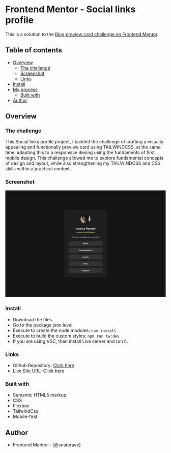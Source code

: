 # Frontend Mentor - Social links profile

This is a solution to the [Blog preview card challenge on Frontend Mentor](https://www.frontendmentor.io/challenges/social-links-profile-UG32l9m6dQ).
## Table of contents

- [Overview](#overview)
  - [The challenge](#the-challenge)
  - [Screenshot](#screenshot)
  - [Links](#links)
- [Install](#install)
- [My process](#my-process)
  - [Built with](#built-with)
- [Author](#author)

## Overview

### The challenge

This Social links profile project, I tackled the challenge of crafting a visually appealing and functionally preview card using TAILWINDCSS, at the same time, adapting this to a responsive desing using the fundaments of first mobile design.  This challenge allowed me to explore fundamental concepts of design and layout, while also strengthening my TAILWINDCSS and CSS skills within a practical context.
### Screenshot

![](./destkop-design.jpg)

### Install
- Download the files.
- Go to the package.json level.
- Execute to create the node modules:
`npm install`
- Execute to build the custom styles:
`npm run tw:dev`
- If you are using VSC, then install Live server and run it.


### Links

- Github Repository: [Click here](https://github.com/snaterave/challenge-3)
- Live Site URL: [Click here](https://65d53c6b2ba2101e9ca08ebd--superb-clafoutis-dd8ace.netlify.app/)



### Built with

- Semantic HTML5 markup
- CSS 
- Flexbox
- TailwindCss
- Mobile-first


## Author

- Frontend Mentor - [@snaterave]

